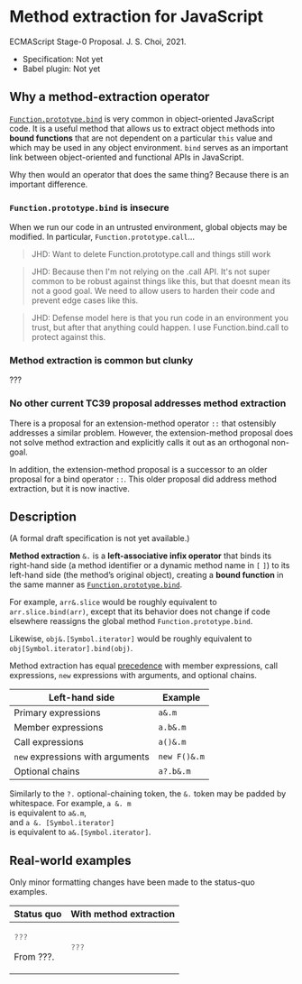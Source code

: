 # Method extraction for JavaScript
ECMAScript Stage-0 Proposal. J. S. Choi, 2021.

* Specification: Not yet
* Babel plugin: Not yet

## Why a method-extraction operator
[`Function.prototype.bind`][bind] is very common in object-oriented JavaScript code.
It is a useful method that allows us to extract object methods
into **bound functions** that are not dependent on a particular `this` value
and which may be used in any object environment.
`bind` serves as an important link between
object-oriented and functional APIs in JavaScript.

[bind]: https://developer.mozilla.org/en-US/docs/Web/JavaScript/Reference/Global_Objects/Function/bind

Why then would an operator that does the same thing?
Because there is an important difference.

### `Function.prototype.bind` is insecure
When we run our code in an untrusted environment, global objects may be modified.
In particular, `Function.prototype.call`…

> JHD: Want to delete Function.prototype.call and things still work

> JHD: Because then I'm not relying on the .call API. It's not super common to be robust against things like this, but that doesnt mean its not a good goal. We need to allow users to harden their code and prevent edge cases like this.

> JHD: Defense model here is that you run code in an environment you trust, but after that anything could happen. I use Function.bind.call to protect against this.

### Method extraction is common but clunky
???

### No other current TC39 proposal addresses method extraction
There is a proposal for an extension-method operator `::`
that ostensibly addresses a similar problem.
However, the extension-method proposal does not solve method extraction
and explicitly calls it out as an orthogonal non-goal.

In addition, the extension-method proposal is a successor
to an older proposal for a bind operator `::`.
This older proposal did address method extraction, but it is now inactive.

## Description
(A formal draft specification is not yet available.)

**Method extraction** `&.` is a **left-associative infix operator**
that binds its right-hand side (a method identifier
or a dynamic method name in `[` `]`)
to its left-hand side (the method’s original object),
creating a **bound function** in the same manner
as [`Function.prototype.bind`][bind].

For example, `arr&.slice` would be roughly
equivalent to `arr.slice.bind(arr)`,
except that its behavior does not change
if code elsewhere reassigns the global method `Function.prototype.bind`.

Likewise, `obj&.[Symbol.iterator]` would be roughly
equivalent to `obj[Symbol.iterator].bind(obj)`.

Method extraction has equal [precedence][] with
member expressions, call expressions, `new` expressions with arguments,
and optional chains.

[precedence]: https://developer.mozilla.org/en-US/docs/Web/JavaScript/Reference/Operators/Operator_Precedence

| Left-hand side                  | Example      |
| ------------------------------- | ------------ |
| Primary expressions             | `a&.m`       |
| Member expressions              | `a.b&.m`     |
| Call expressions                | `a()&.m`     |
|`new` expressions with arguments | `new F()&.m` |
| Optional chains                 | `a?.b&.m`    |

Similarly to the `?.` optional-chaining token,
the `&.` token may be padded by whitespace.
For example, `a &. m`\
is equivalent to `a&.m`,\
and `a &. [Symbol.iterator]`\
is equivalent to `a&.[Symbol.iterator]`.

## Real-world examples
Only minor formatting changes have been made to the status-quo examples.

<table>
<thead>
<tr>
<th>Status quo
<th>With method extraction

<tbody>
<tr>
<td>

```js
???
```
From ???.

<td>

```js
???
```

</table>
